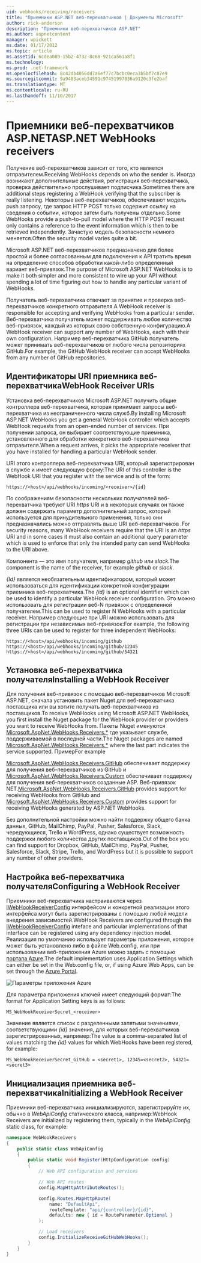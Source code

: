 ```yaml
---
uid: webhooks/receiving/receivers
title: "Приемники ASP.NET веб-перехватчиков | Документы Microsoft"
author: rick-anderson
description: "Приемники веб-перехватчиков ASP.NET"
ms.author: aspnetcontent
manager: wpickett
ms.date: 01/17/2012
ms.topic: article
ms.assetid: 6cdea089-15b2-4732-8c68-921ca561a8f1
ms.technology: 
ms.prod: .net-framework
ms.openlocfilehash: 8c42db4056dd7a6ef77c7bcbc0eca3b5bf7c87e9
ms.sourcegitcommit: 9a9483aceb34591c97451997036a9120c3fe2baf
ms.translationtype: MT
ms.contentlocale: ru-RU
ms.lasthandoff: 11/10/2017
---
```

# <a name="aspnet-webhooks-receivers"></a><span data-ttu-id="c37eb-103">Приемники веб-перехватчиков ASP.NET</span><span class="sxs-lookup"><span data-stu-id="c37eb-103">ASP.NET WebHooks receivers</span></span>

<span data-ttu-id="c37eb-104">Получение веб-перехватчиков зависит от того, кто является отправителем.</span><span class="sxs-lookup"><span data-stu-id="c37eb-104">Receiving WebHooks depends on who the sender is.</span></span> <span data-ttu-id="c37eb-105">Иногда возникают дополнительные действия, регистрация веб-перехватчика, проверка действительно прослушивает подписчика.</span><span class="sxs-lookup"><span data-stu-id="c37eb-105">Sometimes there are additional steps registering a WebHook verifying that the subscriber is really listening.</span></span> <span data-ttu-id="c37eb-106">Некоторые веб-перехватчиков, обеспечивают модель push запросу, где запрос HTTP POST только содержит ссылку на сведения о событии, которое затем быть получены отдельно.</span><span class="sxs-lookup"><span data-stu-id="c37eb-106">Some WebHooks provide a push-to-pull model where the HTTP POST request only contains a reference to the event information which is then to be retrieved independently.</span></span> <span data-ttu-id="c37eb-107">Зачастую модель безопасности немного меняется.</span><span class="sxs-lookup"><span data-stu-id="c37eb-107">Often the security model varies quite a bit.</span></span>

<span data-ttu-id="c37eb-108">Microsoft ASP.NET веб-перехватчиков предназначено для более простой и более согласованным для подключения к API тратить время на определение способов обработки какой-либо определенный вариант веб-привязок.</span><span class="sxs-lookup"><span data-stu-id="c37eb-108">The purpose of Microsoft ASP.NET WebHooks is to make it both simpler and more consistent to wire up your API without spending a lot of time figuring out how to handle any particular variant of WebHooks.</span></span>

<span data-ttu-id="c37eb-109">Получатель веб-перехватчика отвечает за принятие и проверка веб-перехватчиков конкретного отправителя.</span><span class="sxs-lookup"><span data-stu-id="c37eb-109">A WebHook receiver is responsible for accepting and verifying WebHooks from a particular sender.</span></span> <span data-ttu-id="c37eb-110">Веб-перехватчика получатель может поддерживать любое количество веб-привязок, каждый из которых свою собственную конфигурацию.</span><span class="sxs-lookup"><span data-stu-id="c37eb-110">A WebHook receiver can support any number of WebHooks, each with their own configuration.</span></span> <span data-ttu-id="c37eb-111">Например веб-перехватчика GitHub получатель может принимать веб-перехватчиков от любого числа репозиториях GitHub.</span><span class="sxs-lookup"><span data-stu-id="c37eb-111">For example, the GitHub WebHook receiver can accept WebHooks from any number of GitHub repositories.</span></span>

## <a name="webhook-receiver-uris"></a><span data-ttu-id="c37eb-112">Идентификаторы URI приемника веб-перехватчика</span><span class="sxs-lookup"><span data-stu-id="c37eb-112">WebHook Receiver URIs</span></span>

<span data-ttu-id="c37eb-113">Установка веб-перехватчиков Microsoft ASP.NET получить общие контроллера веб-перехватчика, которая принимает запросы веб-перехватчика из неограниченного числа служб.</span><span class="sxs-lookup"><span data-stu-id="c37eb-113">By installing Microsoft ASP.NET WebHooks you get a general WebHook controller which accepts WebHook requests from an open-ended number of services.</span></span> <span data-ttu-id="c37eb-114">При получении запроса, он выбирает соответствующие приемника, установленного для обработки конкретного веб-перехватчика отправителя.</span><span class="sxs-lookup"><span data-stu-id="c37eb-114">When a request arrives, it picks the appropriate receiver that you have installed for handling a particular WebHook sender.</span></span>

<span data-ttu-id="c37eb-115">URI этого контроллера веб-перехватчика URI, который зарегистрирован в службе и имеет следующую форму:</span><span class="sxs-lookup"><span data-stu-id="c37eb-115">The URI of this controller is the WebHook URI that you register with the service and is of the form:</span></span>

```
https://<host>/api/webhooks/incoming/<receiver>/{id}
```

<span data-ttu-id="c37eb-116">По соображениям безопасности нескольких получателей веб-перехватчика требуют URI *https* URI и в некоторых случаях он также должен содержать параметр дополнительный запрос, который используется для принудительного применения, только они предназначались можно отправлять выше URI веб-перехватчиков .</span><span class="sxs-lookup"><span data-stu-id="c37eb-116">For security reasons, many WebHook receivers require that the URI is an *https* URI and in some cases it must also contain an additional query parameter which is used to enforce that only the intended party can send WebHooks to the URI above.</span></span>

<span data-ttu-id="c37eb-117"> *<receiver>*  Компонента — это имя получателя, например *github* или *slack*.</span><span class="sxs-lookup"><span data-stu-id="c37eb-117">The *<receiver>* component is the name of the receiver, for example *github* or *slack*.</span></span>

<span data-ttu-id="c37eb-118">*{Id}* является необязательным идентификатором, который может использоваться для идентификации конкретной конфигурации приемника веб-перехватчика.</span><span class="sxs-lookup"><span data-stu-id="c37eb-118">The *{id}* is an optional identifier which can be used to identify a particular WebHook receiver configuration.</span></span> <span data-ttu-id="c37eb-119">Это можно использовать для регистрации веб-N привязок с определенной получателем.</span><span class="sxs-lookup"><span data-stu-id="c37eb-119">This can be used to register N WebHooks with a particular receiver.</span></span> <span data-ttu-id="c37eb-120">Например следующие три URI можно использовать для регистрации три независимых веб-привязок:</span><span class="sxs-lookup"><span data-stu-id="c37eb-120">For example, the following three URIs can be used to register for three independent WebHooks:</span></span>

```
https://<host>/api/webhooks/incoming/github
https://<host>/api/webhooks/incoming/github/12345
https://<host>/api/webhooks/incoming/github/54321
```

## <a name="installing-a-webhook-receiver"></a><span data-ttu-id="c37eb-121">Установка веб-перехватчика получателя</span><span class="sxs-lookup"><span data-stu-id="c37eb-121">Installing a WebHook Receiver</span></span>

<span data-ttu-id="c37eb-122">Для получения веб-привязок с помощью веб-перехватчиков Microsoft ASP.NET, сначала установить пакет Nuget для веб-перехватчика поставщика или вы хотите получать веб-перехватчиков из поставщиков.</span><span class="sxs-lookup"><span data-stu-id="c37eb-122">To receive WebHooks using Microsoft ASP.NET WebHooks, you first install the Nuget package for the WebHook provider or providers you want to receive WebHooks from.</span></span> <span data-ttu-id="c37eb-123">Пакеты Nuget именуются [Microsoft.AspNet.WebHooks.Receivers.*](https://www.nuget.org/packages?q=Microsoft.AspNet.WebHooks.Receivers) где указывает службе, поддерживаемой в последней части.</span><span class="sxs-lookup"><span data-stu-id="c37eb-123">The Nuget packages are named [Microsoft.AspNet.WebHooks.Receivers.*](https://www.nuget.org/packages?q=Microsoft.AspNet.WebHooks.Receivers) where the last part indicates the service supported.</span></span> <span data-ttu-id="c37eb-124">Пример</span><span class="sxs-lookup"><span data-stu-id="c37eb-124">For example</span></span>

<span data-ttu-id="c37eb-125">[Microsoft.AspNet.WebHooks.Receivers.GitHub](https://www.nuget.org/packages?q=Microsoft.AspNet.WebHooks.Receivers.GitHub) обеспечивает поддержку для получения веб-перехватчиков из GitHub и [Microsoft.AspNet.WebHooks.Receivers.Custom](https://www.nuget.org/packages?q=Microsoft.AspNet.WebHooks.Receivers.Custom) обеспечивает поддержку для получения веб-перехватчиков созданные ASP. Веб-привязок NET.</span><span class="sxs-lookup"><span data-stu-id="c37eb-125">[Microsoft.AspNet.WebHooks.Receivers.GitHub](https://www.nuget.org/packages?q=Microsoft.AspNet.WebHooks.Receivers.GitHub) provides support for receiving WebHooks from GitHub and [Microsoft.AspNet.WebHooks.Receivers.Custom](https://www.nuget.org/packages?q=Microsoft.AspNet.WebHooks.Receivers.Custom) provides support for receiving WebHooks generated by ASP.NET WebHooks.</span></span>

<span data-ttu-id="c37eb-126">Без дополнительной настройки можно найти поддержку общего банка данных, GitHub, MailChimp, PayPal, Pusher, Salesforce, Slack, чередующиеся, Trello и WordPress, однако существует возможность поддержки любого количества других поставщиков.</span><span class="sxs-lookup"><span data-stu-id="c37eb-126">Out of the box you can find support for Dropbox, GitHub, MailChimp, PayPal, Pusher, Salesforce, Slack, Stripe, Trello, and WordPress but it is possible to support any number of other providers.</span></span>

## <a name="configuring-a-webhook-receiver"></a><span data-ttu-id="c37eb-127">Настройка веб-перехватчика получателя</span><span class="sxs-lookup"><span data-stu-id="c37eb-127">Configuring a WebHook Receiver</span></span>

<span data-ttu-id="c37eb-128">Приемники веб-перехватчика настраиваются через [IWebHookReceiverConfig](https://github.com/aspnet/WebHooks/blob/master/src/Microsoft.AspNet.WebHooks.Receivers/WebHooks/IWebHookReceiverConfig.cs) интерфейсом и конкретной реализации этого интерфейса могут быть зарегистрированы с помощью любой модели внедрения зависимостей.</span><span class="sxs-lookup"><span data-stu-id="c37eb-128">WebHook Receivers are configured through the [IWebHookReceiverConfig](https://github.com/aspnet/WebHooks/blob/master/src/Microsoft.AspNet.WebHooks.Receivers/WebHooks/IWebHookReceiverConfig.cs) inteface and particular implementations of that interface can be registered using any dependency injection model.</span></span> <span data-ttu-id="c37eb-129">Реализация по умолчанию использует параметры приложения, которое может быть установлено либо в файле Web.config, или при использовании веб-приложения Azure можно задать с помощью [портала Azure](https://portal.azure.com/).</span><span class="sxs-lookup"><span data-stu-id="c37eb-129">The default implementation uses Application Settings which can either be set in the Web.config file, or, if using Azure Web Apps, can be set through the [Azure Portal](https://portal.azure.com/).</span></span>

![Параметры приложения Azure](_static/AzureAppSettings.png)

<span data-ttu-id="c37eb-131">Для параметра приложения ключей имеет следующий формат:</span><span class="sxs-lookup"><span data-stu-id="c37eb-131">The format for Application Setting keys is as follows:</span></span>

```
MS_WebHookReceiverSecret_<receiver>
```

<span data-ttu-id="c37eb-132">Значение является список с разделенными запятыми значениями, соответствующими *{id}* значения, для которых веб-перехватчиков зарегистрированных, например:</span><span class="sxs-lookup"><span data-stu-id="c37eb-132">The value is a comma-separated list of values matching the *{id}* values for which WebHooks have been registered, for example:</span></span>

```
MS_WebHookReceiverSecret_GitHub = <secret1>, 12345=<secret2>, 54321=<secret3>
```

## <a name="initializing-a-webhook-receiver"></a><span data-ttu-id="c37eb-133">Инициализация приемника веб-перехватчика</span><span class="sxs-lookup"><span data-stu-id="c37eb-133">Initializing a WebHook Receiver</span></span>

<span data-ttu-id="c37eb-134">Приемники веб-перехватчика инициализируются, зарегистрируйте их, обычно в *WebApiConfig* статического класса, например:</span><span class="sxs-lookup"><span data-stu-id="c37eb-134">WebHook Receivers are initialized by registering them, typically in the *WebApiConfig* static class, for example:</span></span>

```csharp
namespace WebHookReceivers
{
    public static class WebApiConfig
    {
        public static void Register(HttpConfiguration config)
        {
            // Web API configuration and services

            // Web API routes
            config.MapHttpAttributeRoutes();

            config.Routes.MapHttpRoute(
                name: "DefaultApi",
                routeTemplate: "api/{controller}/{id}",
                defaults: new { id = RouteParameter.Optional }
            );

            // Load receivers
            config.InitializeReceiveGitHubWebHooks();
        }
    }
}
```
